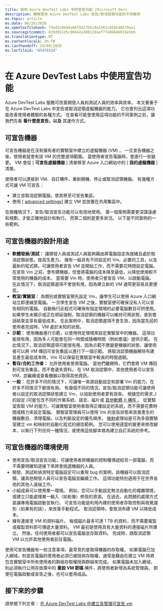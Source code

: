 ```yaml
---
title: 使用 Azure DevTest Labs 中的宣告功能 |Microsoft Docs
description: 瞭解使用 Azure DevTest Labs 宣告/取消認領功能的不同案例
ms.topic: article
ms.date: 06/26/2020
ms.openlocfilehash: 73ed3c0b94a66f5d17b5c8e2561c65bb48579aa1
ms.sourcegitcommit: 829d951d5c90442a38012daaf77e86046018e5b9
ms.translationtype: MT
ms.contentlocale: zh-TW
ms.lasthandoff: 10/09/2020
ms.locfileid: "85476524"
---
```

# <a name="use-claim-capabilities-in-azure-devtest-labs"></a>在 Azure DevTest Labs 中使用宣告功能
Azure DevTest Labs 服務可改善開發人員和測試人員的效率與效率。 本文著重于在 Azure DevTest Labs 中宣告或取消認領虛擬機器的能力。 它也會列出這項功能改善使用者體驗的各種方式。 在查看可能會使用這項功能的不同案例之前，讓我們先看 **看什麼是宣告，以及** 其運作方式。

## <a name="claimable-machines"></a>可宣告機器
可宣告機器是在沒有擁有者的實驗室中建立的虛擬機器 (VM) 。 一旦宣告機器之後，使用者就會有該 VM 的完整選項範圍。 當使用者宣告電腦時，會進行一些變更。 VM 會從 [ **可宣告虛擬機器** ] 清單移至 Azure 入口網站中的 [ **我的虛擬機器** ] 清單。 

使用者可以連接到 VM、自訂構件、重新開機、停止或取消認領機器。 有幾種方式可讓 VM 可宣告：

- 建立並取消認領電腦，使其移至可宣告集區。 
- 使用 [ [advanced settings](https://azure.microsoft.com/updates/azure-devtest-labs-claim-lab-vms-from-a-shared-pool/)] 建立 VM 並放置在共用集區中。

在兩種情況下，宣告/取消宣告功能可以有效地使用。 第一個案例需要更深謀遠慮和規劃，才能正確地設計和執行。 而第二個則是更多狀況。 以下是不同案例的一些範例。

## <a name="designed-use-of-claimable-machines"></a>可宣告機器的設計用途

- **軟體發展/測試：** 讓開發人員或測試人員能夠藉由將電腦設定為就緒且處於取消認領狀態，提高生產力。 擁有一組具有不同設定的 Vm、必要的工具，以及最新的程式碼，可讓使用者宣告 VM 並開始工作，而不需要花時間設定電腦。 在宣告 Vm 之前，會布建機器，但會將電腦的成本降至最低，以降低使用較不常使用的機器的成本。 當需要 Vm 時，使用者只會宣告 VM，以啟動電腦。 在此情況下，取消認領選項不會很有用，因為建立新的 VM 通常更容易且更便宜。
- **教室/實驗室：** 為類別或實驗室預先設定 Vm，讓學生可以使用 Azure 入口網站立即連線至電腦。  一旦學生宣告 VM 之後，實驗室便可確保沒有人可以宣告相同的電腦。 自動執行此程式可確保有指定環境的必要電腦數目可供使用。 如果學生未顯示或正在順延強制，取消認領的機器可以維持可用狀態，直到會話結束並享有最低成本。 在此案例中，取消認領選項不會生效，因為當先前的使用者完成時，VM 處於未知的狀態。
- **示範：** 使用機器進行示範，以使用特定環境來設定實驗室中的機器。 這項功能很有用，因為多人可能會在同一時間或隨機時間（例如會議）提供示範。 在此情況下，取消認領選項可能很有用，因為示範不應變更機器的狀態，讓使用者可以將 VM 傳回可宣告集區以進行下一個示範。 將取消認領機器解除布建並產生最低成本時，Vm 可以保留在實驗室中較長的時間週期。
- **暫存/合約工作者：** 允許使用者使用電腦。 當他們離開時，它們會將 VM 傳回到可宣告集區，而不會遺失資料。 在 VM 取消認領中，其他使用者可以宣告 VM，並繼續或查看機器以取得其他資訊。
- **一般：** 在許多不同的情況下，可讓唯一來源自動設定和部署 Vm 的能力，在許多不同情況下都很有用。 有幾個不同的情況，宣告/取消認領功能可讓使用者以設定的取消認領狀態建立 Vm，以協助使用者更有效率。 根據您的需求，) 的設定 (可能包含不同的作業系統、語言、磁片或 [其他軟體 () 構件 ](devtest-lab-artifact-author.md) 。 從實驗室索取 VM 的能力，可讓實驗室使用者取得正確設定的系統，而不需要花費時間或精力來設定電腦。 實驗室管理員可以使用 Vm 的宣告狀態來改善產生的機器數目、清理電腦，以及判斷設定的優先順序。 [映射](image-factory-create.md)處理站是可為多個實驗室建立 vm 和映射的自動化程式的絕佳範例。 您可以使用適當的變更來修改腳本，以執行下列任何一種情況，或使用這些腳本做為建立自訂系統的參考。

## <a name="situational-use-of-claimable-machines"></a>可宣告機器的環境使用

- 使用宣告/取消宣告功能，可讓使用者將機器的控制權傳遞給另一部電腦，而不需要明確知道接下來將會挑選機器的人員。
- 開發、測試和偵測特定電腦設定可以重現 bug 的案例，該機器可以取消認領，讓其他開發人員可以宣告電腦並繼續工作。 這項功能特別適用于在世界各地的其他人遠端工作。 
- 小組成員可以使用單一環境。 例如，您可以手動設定無法自動化的複雜環境，或建立只能處理單一輸入（如影像）修改的資源。 在過去，此問題的處理方式是讓專用電腦啟動並執行。 可宣告功能是利用內建的使用者存取控制與視覺識別（如果有的話），來改善手動程式。 取消認領時，會取消布建 VM 以降低成本。
- 擁有連接至 VM 的資料磁片。 每個磁片最多可達 1 TB 的資料，而不需要複製或複製資料即可傳遞大量資料。 VM 最初是使用具有大量資料的連接磁片所建立。  然後，任何使用者都可以宣告電腦並存取資料。 完成時，請取消認領 VM 以允許其他使用者前往電腦。

使用可宣告機器有一些注意事項，最常見的是取得機器的存取權。 如果電腦已加入網域，則宣告電腦的使用者必須已被授與存取權，通常是藉由在建立 VM 時將包含實驗室中所有使用者的群組存取權授與群組來完成。 如果電腦未加入網域，則必須執行公用存放庫中的 **重設 VM 密碼** 構件，將使用者新增為系統管理員。  即使在電腦啟動或宣告之後，也可以套用成品。

## <a name="next-steps"></a>接下來的步驟
請參閱下列文章： [在 Azure DevTest Labs 中建立及管理可宣告 vm](devtest-lab-add-claimable-vm.md)
